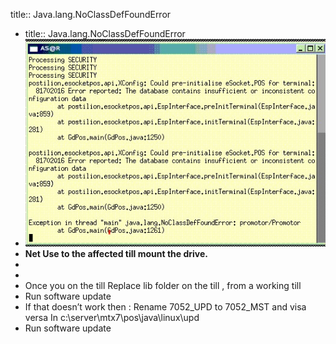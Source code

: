 title:: Java.lang.NoClassDefFoundError

- title:: Java.lang.NoClassDefFoundError
- ![Java.lang.NoClassDefFoundError.jpg](../assets/Java.lang.NoClassDefFoundError_1653292418900_0.jpg)
- **Net Use to the affected till mount the drive.**
-
-
- Once you on the till Replace lib folder on the till , from a working till
- Run software update
- If that doesn’t work then : 
              Rename 7052_UPD to 7052_MST and visa versa 
             In c:\server\mtx7\pos\java\linux\upd
- Run software update